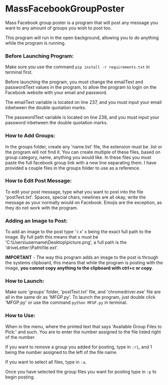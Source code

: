# MassFacebookGroupPoster

Mass Facebook group poster is a program that will post any message you want to any amount of groups you wish to post too.

This program will run in the open background, allowing you to do anything while the program is running.

### Before Launching Program:
Make sure you use the command `pip install -r requirements.txt` in terminal first.

Before launching the program, you must change the emailText and passwordText values in the program, to allow the program to login on the Facebook website with your email and password.

The emailText variable is located on line 237, and you must input your email inbetween the double quotation marks.

The passwordText variable is located on line 238, and you must input your password inbetween the double quotation marks.

### How to Add Groups:
In the groups folder, create any 'name.list' file, the extension must be .list or the program will not find it. You can create multiple of these files, based on group category, name, anything you would like. In these files you must paste the full facebook group link with a new line separating them. I have provided a couple files in the groups folder to use as a reference.

### How to Edit Post Message:
To edit your post message, type what you want to post into the file 'postText.txt'. Spaces, special chars, newlines are all okay, write the message as your normally would on Facebook. Emojis are the exception, as they do not work with the program.

### Adding an Image to Post:
To add an image to the post type ':i x' x being the exact full path to the image. By full path this means that x must be 'C:\Users\username\Desktop\picture.png', a full path is the 'driveLetter:\Path\file.ext'.

**IMPORTANT** - The way this program adds an image to the post is through the systems clipboard, this means that while the program is posting with the image, **you cannot copy anything to the clipboard with ctrl+c or copy**.

### How to Launch:
Make sure 'groups' folder, 'postText.txt' file, and 'chromedriver.exe' file are all in the same dir as 'MFGP.py'. To launch the program, just double click 'MFGP.py' or use the command `python MFGP.py` in terminal.

### How to Use:
When in the menu, where the printed text that says 'Available Group Files to Pick:' and such. You are to enter the number assigned to the file listed right of the number.

If you want to remove a group you added for posting, type in `:r1`, and 1 being the number assigned to the left of the file name.

If you want to select all files, type in `:a`.

Once you have selected the group files you want for posting type in `:p` to begin posting.
